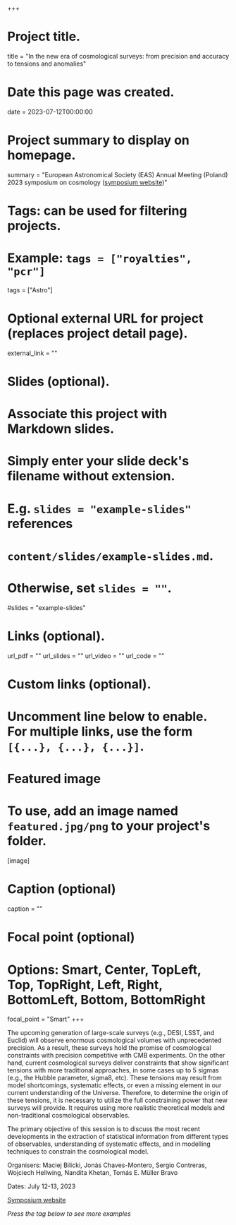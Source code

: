 +++
# Project title.
title = "In the new era of cosmological surveys: from precision and accuracy to tensions and anomalies"

# Date this page was created.
date = 2023-07-12T00:00:00

# Project summary to display on homepage.
summary = "European Astronomical Society (EAS) Annual Meeting (Poland) 2023 symposium on cosmology ([symposium website](https://eas.unige.ch//EAS2023/session.jsp?id=S10))"

# Tags: can be used for filtering projects.
# Example: `tags = ["royalties", "pcr"]`
tags = ["Astro"]

# Optional external URL for project (replaces project detail page).
external_link = ""

# Slides (optional).
#   Associate this project with Markdown slides.
#   Simply enter your slide deck's filename without extension.
#   E.g. `slides = "example-slides"` references 
#   `content/slides/example-slides.md`.
#   Otherwise, set `slides = ""`.
#slides = "example-slides"

# Links (optional).
url_pdf = ""
url_slides = ""
url_video = ""
url_code = ""

# Custom links (optional).
#   Uncomment line below to enable. For multiple links, use the form `[{...}, {...}, {...}]`.


# Featured image
# To use, add an image named `featured.jpg/png` to your project's folder. 
[image]
  # Caption (optional)
  caption = ""
  
  # Focal point (optional)
  # Options: Smart, Center, TopLeft, Top, TopRight, Left, Right, BottomLeft, Bottom, BottomRight
  focal_point = "Smart"
+++

The upcoming generation of large-scale surveys (e.g., DESI, LSST, and Euclid) will observe enormous cosmological volumes with unprecedented precision. As a result, these surveys hold the promise of cosmological constraints with precision competitive with CMB experiments. On the other hand, current cosmological surveys deliver constraints that show significant tensions with more traditional approaches, in some cases up to 5 sigmas (e.g., the Hubble parameter, sigma8, etc). These tensions may result from model shortcomings, systematic effects, or even a missing element in our current understanding of the Universe. Therefore, to determine the origin of these tensions, it is necessary to utilize the full constraining power that new surveys will provide. It requires using more realistic theoretical models and non-traditional cosmological observables.

The primary objective of this session is to discuss the most recent developments in the extraction of statistical information from different types of observables, understanding of systematic effects, and in modelling techniques to constrain the cosmological model.

Organisers: Maciej Bilicki, Jonás Chaves-Montero, Sergio Contreras, Wojciech Hellwing, Nandita Khetan, Tomás E. Müller Bravo

Dates: July 12-13, 2023

[Symposium website](https://eas.unige.ch//EAS2023/session.jsp?id=S10)

_Press the tag below to see more examples_
